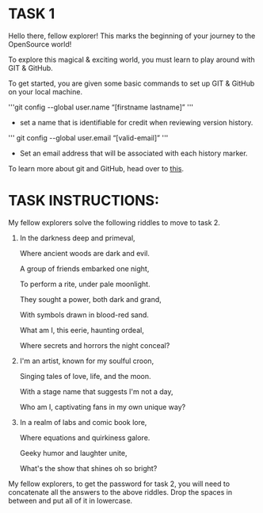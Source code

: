 # TASK 1

Hello there, fellow explorer! This marks the beginning of your journey to the OpenSource world!

To explore this magical & exciting world, you must learn to play around with GIT & GitHub.

To get started, you are given some basic commands to set up GIT & GitHub on your local machine.

'''git config --global user.name “\[firstname lastname\]” ​'''

- set a name that is identifiable for credit when reviewing version history. ​
    
''' git config --global user.email “\[valid-email\]” ​'''

- Set an email address that will be associated with each history marker.
    

To learn more about git and GitHub, head over to  [<ins>this</ins>](https://learnermanipal-my.sharepoint.com/:p:/g/personal/sujal_ranjan_learner_manipal_edu/EVT4GAcw57NMpmhltsRwA-cBcqrhqqNUmWLagL-i0fMTzQ?e=3Uyoka).

# TASK INSTRUCTIONS:

My fellow explorers solve the following riddles to move to task 2.

1.  In the darkness deep and primeval,

    Where ancient woods are dark and evil.

    A group of friends embarked one night,

    To perform a rite, under pale moonlight.

    They sought a power, both dark and grand,

    With symbols drawn in blood-red sand.

    What am I, this eerie, haunting ordeal,

    Where secrets and horrors the night conceal?

2.  I'm an artist, known for my soulful croon,

    Singing tales of love, life, and the moon.

    With a stage name that suggests I'm not a day,

    Who am I, captivating fans in my own unique way?

3.  In a realm of labs and comic book lore,

    Where equations and quirkiness galore.

    Geeky humor and laughter unite,

    What's the show that shines oh so bright?


My fellow explorers, to get the password for task 2, you will need to concatenate all the answers to the above riddles. Drop the spaces in between and put all of it in lowercase.

